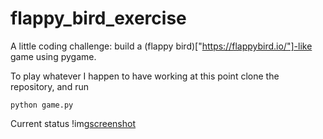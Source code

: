 # flappy_bird_exercise
A little coding challenge: build a (flappy bird)["https://flappybird.io/"]-like game using pygame. 

To play whatever I happen to have working at this point clone the repository, and run

```
python game.py
```

Current status
!img[screenshot](./README_data/20200202_screenshot.png)
